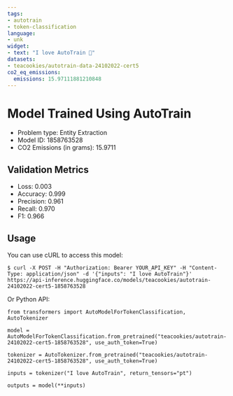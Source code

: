 ```yaml
---
tags:
- autotrain
- token-classification
language:
- unk
widget:
- text: "I love AutoTrain 🤗"
datasets:
- teacookies/autotrain-data-24102022-cert5
co2_eq_emissions:
  emissions: 15.97111881210848
---
```


# Model Trained Using AutoTrain

- Problem type: Entity Extraction
- Model ID: 1858763528
- CO2 Emissions (in grams): 15.9711

## Validation Metrics

- Loss: 0.003
- Accuracy: 0.999
- Precision: 0.961
- Recall: 0.970
- F1: 0.966

## Usage

You can use cURL to access this model:

```
$ curl -X POST -H "Authorization: Bearer YOUR_API_KEY" -H "Content-Type: application/json" -d '{"inputs": "I love AutoTrain"}' https://api-inference.huggingface.co/models/teacookies/autotrain-24102022-cert5-1858763528
```

Or Python API:

```
from transformers import AutoModelForTokenClassification, AutoTokenizer

model = AutoModelForTokenClassification.from_pretrained("teacookies/autotrain-24102022-cert5-1858763528", use_auth_token=True)

tokenizer = AutoTokenizer.from_pretrained("teacookies/autotrain-24102022-cert5-1858763528", use_auth_token=True)

inputs = tokenizer("I love AutoTrain", return_tensors="pt")

outputs = model(**inputs)
```